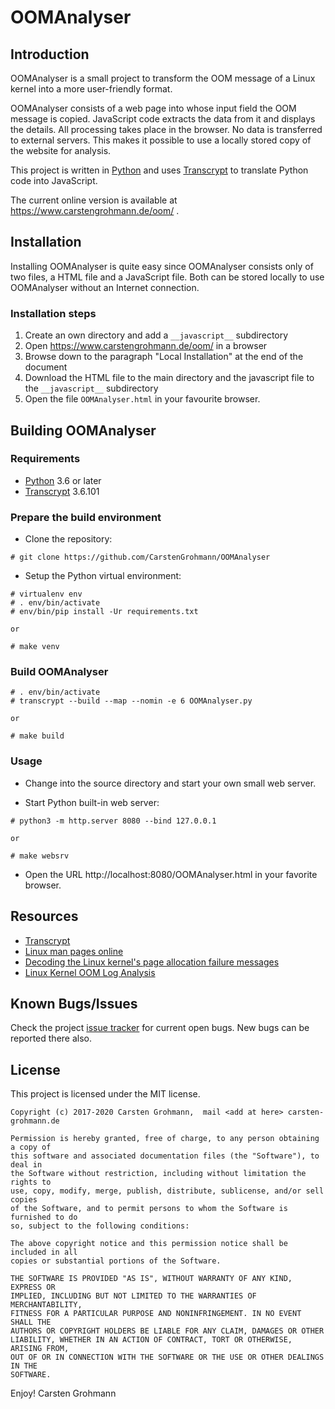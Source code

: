 # OOMAnalyser

## Introduction

OOMAnalyser is a small project to transform the OOM message of a Linux kernel into a more user-friendly format.

OOMAnalyser consists of a web page into whose input field the OOM message is copied. JavaScript code extracts the data
from it and displays the details. All processing takes place in the browser. No data is transferred to external servers.
This makes it possible to use a locally stored copy of the website for analysis.

This project is written in [Python](https://www.python.org) and uses [Transcrypt](https://www.transcrypt.org/)  to
translate Python code into JavaScript.

The current online version is available at https://www.carstengrohmann.de/oom/ .

## Installation

Installing OOMAnalyser is quite easy since OOMAnalyser consists only of two files, a
HTML file and a JavaScript file. Both can be stored locally to use OOMAnalyser
without an Internet connection.

### Installation steps

 1. Create an own directory and add a `__javascript__` subdirectory
 2. Open https://www.carstengrohmann.de/oom/ in a browser 
 3. Browse down to the paragraph "Local Installation" at the end of the document
 4. Download the HTML file to the main directory and the javascript file to the 
 `__javascript__` subdirectory
 5. Open the file `OOMAnalyser.html` in your favourite browser.

 
## Building OOMAnalyser

### Requirements

 * [Python](http://www.python.org) 3.6 or later
 * [Transcrypt](https://www.transcrypt.org/) 3.6.101


### Prepare the build environment

 * Clone the repository:
 ```
# git clone https://github.com/CarstenGrohmann/OOMAnalyser
 ```

 * Setup the Python virtual environment:
 ```
# virtualenv env
# . env/bin/activate
# env/bin/pip install -Ur requirements.txt

or

# make venv
 ```

### Build OOMAnalyser
```
# . env/bin/activate
# transcrypt --build --map --nomin -e 6 OOMAnalyser.py

or

# make build
```

### Usage
 * Change into the source directory and start your own small web server.

 * Start Python built-in web server:

 ```
 # python3 -m http.server 8080 --bind 127.0.0.1

 or

 # make websrv
 ```

* Open the URL http://localhost:8080/OOMAnalyser.html in your favorite browser.


## Resources

 * [Transcrypt](https://www.transcrypt.org/)
 * [Linux man pages online](https://man7.org/)
 * [Decoding the Linux kernel's page allocation failure messages](https://utcc.utoronto.ca/~cks/space/blog/linux/DecodingPageAllocFailures)
 * [Linux Kernel OOM Log Analysis](http://elearningmedium.com/linux-kernel-oom-log-analysis/)


## Known Bugs/Issues

Check the project [issue tracker](https://github.com/CarstenGrohmann/OOMAnalyser/issues)
for current open bugs. New bugs can be reported there also.


## License

This project is licensed under the MIT license.

```
Copyright (c) 2017-2020 Carsten Grohmann,  mail <add at here> carsten-grohmann.de

Permission is hereby granted, free of charge, to any person obtaining a copy of
this software and associated documentation files (the "Software"), to deal in
the Software without restriction, including without limitation the rights to
use, copy, modify, merge, publish, distribute, sublicense, and/or sell copies
of the Software, and to permit persons to whom the Software is furnished to do
so, subject to the following conditions:

The above copyright notice and this permission notice shall be included in all
copies or substantial portions of the Software.

THE SOFTWARE IS PROVIDED "AS IS", WITHOUT WARRANTY OF ANY KIND, EXPRESS OR
IMPLIED, INCLUDING BUT NOT LIMITED TO THE WARRANTIES OF MERCHANTABILITY,
FITNESS FOR A PARTICULAR PURPOSE AND NONINFRINGEMENT. IN NO EVENT SHALL THE
AUTHORS OR COPYRIGHT HOLDERS BE LIABLE FOR ANY CLAIM, DAMAGES OR OTHER
LIABILITY, WHETHER IN AN ACTION OF CONTRACT, TORT OR OTHERWISE, ARISING FROM,
OUT OF OR IN CONNECTION WITH THE SOFTWARE OR THE USE OR OTHER DEALINGS IN THE
SOFTWARE.
```

Enjoy!
Carsten Grohmann